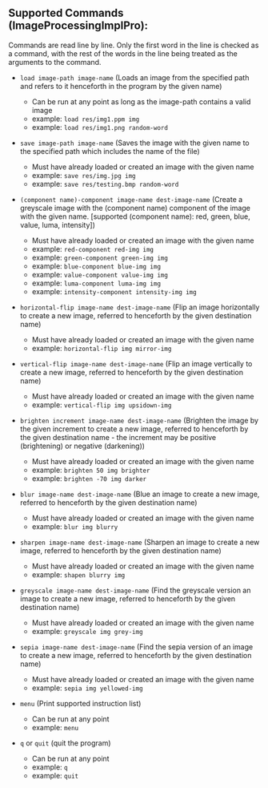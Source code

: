 ## Supported Commands (ImageProcessingImplPro):

Commands are read line by line. Only the first word in the line is checked as a command, with
the rest of the words in the line being treated as the arguments to the command.

- `load image-path image-name` (Loads an image from the specified path and refers to it henceforth
  in the program by the given name)
    - Can be run at any point as long as the image-path contains a valid image
    - example: `load res/img1.ppm img`
    - example: `load res/img1.png random-word`


- `save image-path image-name` (Saves the image with the given name to the specified path which
  includes the name of the file)
    - Must have already loaded or created an image with the given name
    - example: `save res/img.jpg img`
    - example: `save res/testing.bmp random-word`


- `(component name)-component image-name dest-image-name` (Create a greyscale image with the
  (component name) component of the image with the given name.
  [supported (component name): red, green, blue, value, luma, intensity])
    - Must have already loaded or created an image with the given name
    - example: `red-component red-img img`
    - example: `green-component green-img img`
    - example: `blue-component blue-img img`
    - example: `value-component value-img img`
    - example: `luma-component luma-img img`
    - example: `intensity-component intensity-img img`


- `horizontal-flip image-name dest-image-name` (Flip an image horizontally to create a new image,
  referred to henceforth by the given destination name)
    - Must have already loaded or created an image with the given name
    - example: `horizontal-flip img mirror-img`

- `vertical-flip image-name dest-image-name` (Flip an image vertically to create a new image,
  referred to henceforth by the given destination name)
    - Must have already loaded or created an image with the given name
    - example: `vertical-flip img upsidown-img`


- `brighten increment image-name dest-image-name` (Brighten the image by the given increment to
  create a new image, referred to henceforth by the given destination name - the increment may be
  positive (brightening) or negative (darkening))
    - Must have already loaded or created an image with the given name
    - example: `brighten 50 img brighter`
    - example: `brighten -70 img darker`


- `blur image-name dest-image-name` (Blue an image to create a new image, referred to henceforth by
  the given destination name)
    - Must have already loaded or created an image with the given name
    - example: `blur img blurry`


- `sharpen image-name dest-image-name` (Sharpen an image to create a new image, referred to
  henceforth by the given destination name)
    - Must have already loaded or created an image with the given name
    - example: `shapen blurry img`


- `greyscale image-name dest-image-name` (Find the greyscale version an image to create a new image,
  referred to henceforth by the given destination name)
    - Must have already loaded or created an image with the given name
    - example: `greyscale img grey-img`


- `sepia image-name dest-image-name` (Find the sepia version of an image to create a new image,
  referred to henceforth by the given destination name)
    - Must have already loaded or created an image with the given name
    - example: `sepia img yellowed-img`


- `menu` (Print supported instruction list)
    - Can be run at any point
    - example: `menu`


- `q` or `quit` (quit the program)
    - Can be run at any point
    - example: `q`
    - example: `quit`

